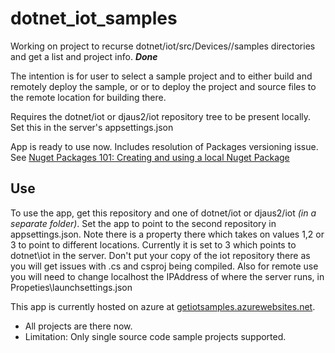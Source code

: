 # dotnet_iot_samples

Working on project to recurse dotnet/iot/src/Devices/<Device Names>/samples directories and get a list and project info. **_Done_**


The intention is for user to select a sample project and to either build and remotely deploy the  sample, or or to deploy the project and source files to the remote location for building there.

Requires the dotnet/iot  or djaus2/iot repository tree to be present locally.  
Set this in the server's appsettings.json

App is ready to use now.  Includes resolution of Packages versioning issue. See [Nuget Packages 101: Creating and using a local Nuget Package](http://www.sportronics.com.au/coding/Nuget_Packages-Creating_and_using_a_local_Package-coding.html)

## Use
To use the app, get this repository and one of dotnet/iot or djaus2/iot _(in a separate folder)_. Set the app to point to the second repository in appsettings.json. Note there is a property there which takes on values 1,2 or 3 to point to different locations. Currently it is set to 3 which points to dotnet\iot in the server. Don't put your copy of the iot repository there as you will get issues with .cs and csproj being compiled. Also for remote use you will need to change localhost the IPAddress of where the server runs, in Propeties\launchsettings.json

This app is currently hosted on azure at [getiotsamples.azurewebsites.net](https://getiotsamples.azurewebsites.net/).  
- All projects are there now.  
- Limitation: Only single source code sample projects supported.

